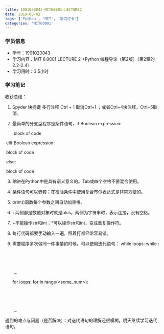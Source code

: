 ```yaml
---
title: 1901020043-MIT60001-LECTURE2
date: 2019-08-02
tags: ['Python', 'MIT', '学习打卡']
categories: 'MIT60001'
---
```


### 学员信息
- 学号：1901020043
- 学习内容：MIT 6.0001 LECTURE 2 +Python 编程导论（第2版）（第2章的2.2-2.4）
- 学习用时：3.5小时

### 学习笔记

收获总结：

1. Spyder 快捷键 多行注释 Ctrl + 1 取消Ctrl+1 ；或者Ctrl+4块注释，Ctrl+5取消。

2. 最简单的分支型程序是条件语句，if Boolean expression:

   ​									   							block of code	

​                                                                 elif Boolean expression:

​                                                                           block of code

​                                                                  else:

​                                                                           block of code       

3. 缩进在Python中是具有语义意义的。Tab或四个空格不要混合使用。

4. 条件语句可以嵌套；在检验条件中使用复合布尔表达式是非常方便的。

5. print()函数每个参数之间自动加空格。

6. +两侧都是数值对象时就是plus，两侧为字符串时，表示连接，没有空格。

7. +不能操作str和int；*可以操作str和int，变成重复操作符。

8. 每行代码都要手动输入一遍，照着打都经常容易错。

9. 需要程序多次做同一件事情的时候，可以使用迭代语句：
   while loops: while <condition>:

   ​                             <expression>

   ​                             <expression>

   ​                             ...

    for loops: for <variable> in range(<some_num>):

   ​                          <expression>

   ​                          <expression>

   ​                          ...

遇到的难点与问题（是否解决）：对迭代语句的理解还很模糊，明天继续学习迭代语句。
